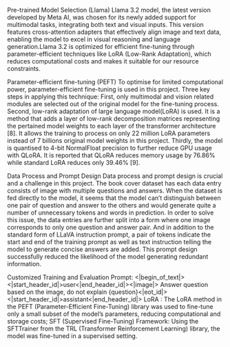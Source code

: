 Pre-trained Model Selection (Llama)
Llama 3.2 model, the latest version developed by Meta AI, was chosen for its newly added support for multimodal tasks, integrating both text and visual inputs. This version features cross-attention adapters that effectively align image and text data, enabling the model to excel in visual reasoning and language generation.Llama 3.2 is optimized for efficient fine-tuning through parameter-efficient techniques like LoRA (Low-Rank Adaptation), which reduces computational costs and makes it suitable for our resource constraints. 

Parameter-efficient fine-tuning (PEFT)
To optimise for limited computational power, parameter-efficient fine-tuning is used in this project. Three key steps in applying this technique: First, only multimodal and vision related modules are selected out of the original model for the fine-tuning process. Second, low-rank adaptation of large language model(LoRA) is used. It is a method that adds a layer of low-rank decomposition matrices representing the pertained model weights to each layer of the transformer architecture [8]. It allows the training to process on only 22 million LoRA parameters instead of 7 billions original model weights in this project. Thirdly, the model is quantised to 4-bit NormalFloat precision to further reduce GPU usage with QLoRA. It is reported that QLoRA reduces memory usage by 76.86% while standard LoRA reduces only 39.46% [9].

Data Process and Prompt Design
Data process and prompt design is crucial and a challenge in this project. The book cover dataset has each data entry consists of image with multiple questions and answers. When the dataset is fed directly to the model, it seems that the model can’t distinguish between one pair of question and answer to the others and would generate quite a number of unnecessary tokens and words in prediction. In order to solve this issue, the data entries are further split into a form where one image corresponds to only one question and answer pair. And in addition to the standard form of LLaVA instruction prompt, a pair of tokens indicate the start and end of the training prompt as well as text instruction telling the model to generate concise answers are added. This prompt design successfully reduced the likelihood of the model generating redundant information.

Customized Training and Evaluation Prompt:
<|begin_of_text|><|start_header_id|>user<|end_header_id|>\<|image|> Answer question based on the image, do not explain {question}<|eot_id|><|start_header_id|>assistant<|end_header_id|>
LoRA : The LoRA method in the PEFT (Parameter-Efficient Fine-Tuning) library was used to fine-tune only a small subset of the model’s parameters, reducing computational and storage costs;
SFT (Supervised Fine-Tuning) Framework: Using the SFTTrainer from the TRL (Transformer Reinforcement Learning) library, the model was fine-tuned in a supervised setting.

















